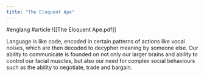 ```yaml
---
title: "The Eloquent Ape"
---
```


#englang #article
![[The Eloquent Ape.pdf]]

Language is like code, encoded in certain patterns of actions like vocal noises, which are then decoded to decypher meaning by someone else.
Our ability to communicate is founded on not only our larger brains and ability to control our facial muscles, but also our need for complex social behaviours such as the ability to negotiate, trade and bargain.